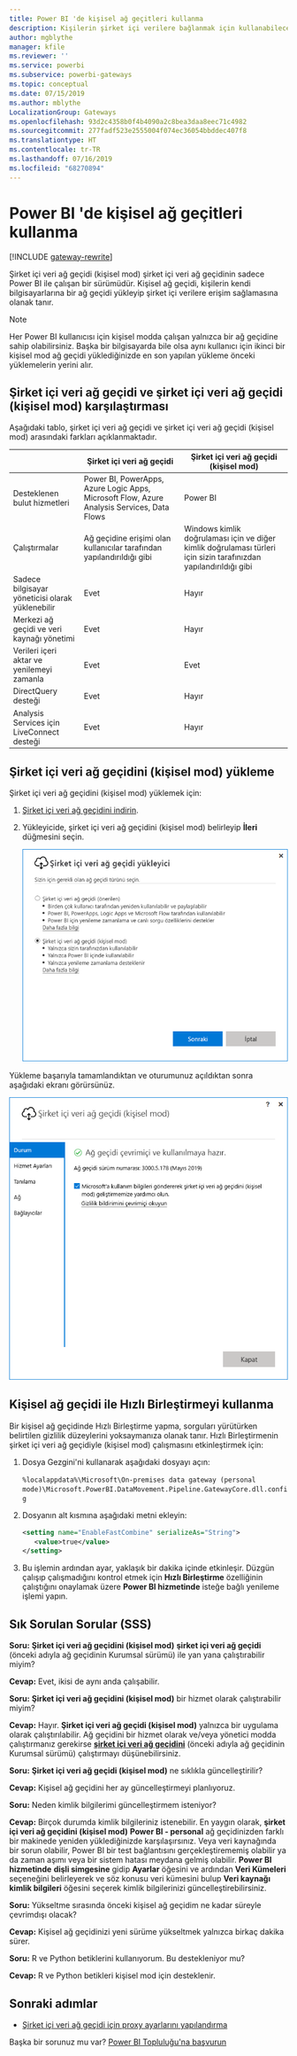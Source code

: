 ```yaml
---
title: Power BI 'de kişisel ağ geçitleri kullanma
description: Kişilerin şirket içi verilere bağlanmak için kullanabileceği Power BI şirket içi veri ağ geçidi (kişisel mod) hakkında bilgi sunar.
author: mgblythe
manager: kfile
ms.reviewer: ''
ms.service: powerbi
ms.subservice: powerbi-gateways
ms.topic: conceptual
ms.date: 07/15/2019
ms.author: mblythe
LocalizationGroup: Gateways
ms.openlocfilehash: 93d2c4358b0f4b4090a2c8bea3daa8eec71c4982
ms.sourcegitcommit: 277fadf523e2555004f074ec36054bbddec407f8
ms.translationtype: HT
ms.contentlocale: tr-TR
ms.lasthandoff: 07/16/2019
ms.locfileid: "68270894"
---
```

# <a name="use-personal-gateways-in-power-bi"></a>Power BI 'de kişisel ağ geçitleri kullanma

[!INCLUDE [gateway-rewrite](includes/gateway-rewrite.md)]

Şirket içi veri ağ geçidi (kişisel mod) şirket içi veri ağ geçidinin sadece Power BI ile çalışan bir sürümüdür. Kişisel ağ geçidi, kişilerin kendi bilgisayarlarına bir ağ geçidi yükleyip şirket içi verilere erişim sağlamasına olanak tanır.

> [!NOTE]
> Her Power BI kullanıcısı için kişisel modda çalışan yalnızca bir ağ geçidine sahip olabilirsiniz. Başka bir bilgisayarda bile olsa aynı kullanıcı için ikinci bir kişisel mod ağ geçidi yüklediğinizde en son yapılan yükleme önceki yüklemelerin yerini alır.

## <a name="on-premises-data-gateway-vs-on-premises-data-gateway-personal-mode"></a>Şirket içi veri ağ geçidi ve şirket içi veri ağ geçidi (kişisel mod) karşılaştırması

Aşağıdaki tablo, şirket içi veri ağ geçidi ve şirket içi veri ağ geçidi (kişisel mod) arasındaki farkları açıklanmaktadır.

|   |Şirket içi veri ağ geçidi | Şirket içi veri ağ geçidi (kişisel mod) |
| ---- | ---- | ---- |
|Desteklenen bulut hizmetleri |Power BI, PowerApps, Azure Logic Apps, Microsoft Flow, Azure Analysis Services, Data Flows |Power BI |
|Çalıştırmalar |Ağ geçidine erişimi olan kullanıcılar tarafından yapılandırıldığı gibi |Windows kimlik doğrulaması için ve diğer kimlik doğrulaması türleri için sizin tarafınızdan yapılandırıldığı gibi |
|Sadece bilgisayar yöneticisi olarak yüklenebilir |Evet |Hayır |
|Merkezi ağ geçidi ve veri kaynağı yönetimi |Evet |Hayır |
|Verileri içeri aktar ve yenilemeyi zamanla |Evet |Evet |
|DirectQuery desteği |Evet |Hayır |
|Analysis Services için LiveConnect desteği |Evet |Hayır |

## <a name="install-the-on-premises-data-gateway-personal-mode"></a>Şirket içi veri ağ geçidini (kişisel mod) yükleme

Şirket içi veri ağ geçidini (kişisel mod) yüklemek için:

1. [Şirket içi veri ağ geçidini indirin](https://go.microsoft.com/fwlink/?LinkId=820925&clcid=0x409).

2. Yükleyicide, şirket içi veri ağ geçidini (kişisel mod) belirleyip **İleri** düğmesini seçin.

   ![Şirket içi veri ağ geçidini (kişisel mod) seçme](media/service-gateway-personal-mode/personal-gateway-select.png)

Yükleme başarıyla tamamlandıktan ve oturumunuz açıldıktan sonra aşağıdaki ekranı görürsünüz.

![Şirket içi veri ağ geçidi (kişisel mod) başarılı](media/service-gateway-personal-mode/personal-gateway-complete.png)

## <a name="using-fast-combine-with-the-personal-gateway"></a>Kişisel ağ geçidi ile Hızlı Birleştirmeyi kullanma

Bir kişisel ağ geçidinde Hızlı Birleştirme yapma, sorguları yürütürken belirtilen gizlilik düzeylerini yoksaymanıza olanak tanır. Hızlı Birleştirmenin şirket içi veri ağ geçidiyle (kişisel mod) çalışmasını etkinleştirmek için:

1. Dosya Gezgini'ni kullanarak aşağıdaki dosyayı açın:

   `%localappdata%\Microsoft\On-premises data gateway (personal mode)\Microsoft.PowerBI.DataMovement.Pipeline.GatewayCore.dll.config`

2. Dosyanın alt kısmına aşağıdaki metni ekleyin:

    ```xml
    <setting name="EnableFastCombine" serializeAs="String">
       <value>true</value>
    </setting>
    ```

3. Bu işlemin ardından ayar, yaklaşık bir dakika içinde etkinleşir. Düzgün çalışıp çalışmadığını kontrol etmek için **Hızlı Birleştirme** özelliğinin çalıştığını onaylamak üzere **Power BI hizmetinde** isteğe bağlı yenileme işlemi yapın.

## <a name="frequently-asked-questions-faq"></a>Sık Sorulan Sorular (SSS)

**Soru:** **Şirket içi veri ağ geçidini (kişisel mod)** **şirket içi veri ağ geçidi** (önceki adıyla ağ geçidinin Kurumsal sürümü) ile yan yana çalıştırabilir miyim?
  
**Cevap:** Evet, ikisi de aynı anda çalışabilir.

**Soru:** **Şirket içi veri ağ geçidini (kişisel mod)** bir hizmet olarak çalıştırabilir miyim?
  
**Cevap:** Hayır. **Şirket içi veri ağ geçidi (kişisel mod)** yalnızca bir uygulama olarak çalıştırılabilir. Ağ geçidini bir hizmet olarak ve/veya yönetici modda çalıştırmanız gerekirse [**şirket içi veri ağ geçidini**](/data-integration/gateway/service-gateway-onprem) (önceki adıyla ağ geçidinin Kurumsal sürümü) çalıştırmayı düşünebilirsiniz.

**Soru:** **Şirket içi veri ağ geçidi (kişisel mod)** ne sıklıkla güncelleştirilir?
  
**Cevap:** Kişisel ağ geçidini her ay güncelleştirmeyi planlıyoruz.

**Soru:** Neden kimlik bilgilerimi güncelleştirmem isteniyor?
  
**Cevap:** Birçok durumda kimlik bilgileriniz istenebilir. En yaygın olarak, **şirket içi veri ağ geçidini (kişisel mod)** **Power BI - personal** ağ geçidinizden farklı bir makinede yeniden yüklediğinizde karşılaşırsınız. Veya veri kaynağında bir sorun olabilir, Power BI bir test bağlantısını gerçekleştirememiş olabilir ya da zaman aşımı veya bir sistem hatası meydana gelmiş olabilir. **Power BI hizmetinde** **dişli simgesine** gidip **Ayarlar** öğesini ve ardından **Veri Kümeleri** seçeneğini belirleyerek ve söz konusu veri kümesini bulup **Veri kaynağı kimlik bilgileri** öğesini seçerek kimlik bilgilerinizi güncelleştirebilirsiniz.

**Soru:** Yükseltme sırasında önceki kişisel ağ geçidim ne kadar süreyle çevrimdışı olacak?
  
**Cevap:** Kişisel ağ geçidinizi yeni sürüme yükseltmek yalnızca birkaç dakika sürer.

**Soru:** R ve Python betiklerini kullanıyorum. Bu destekleniyor mu?
  
**Cevap:** R ve Python betikleri kişisel mod için desteklenir.

## <a name="next-steps"></a>Sonraki adımlar

* [Şirket içi veri ağ geçidi için proxy ayarlarını yapılandırma](/data-integration/gateway/service-gateway-proxy)  

Başka bir sorunuz mu var? [Power BI Topluluğu'na başvurun](http://community.powerbi.com/)

